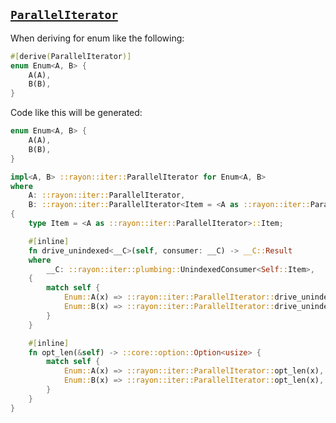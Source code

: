 ## [`ParallelIterator`](https://docs.rs/rayon/1/rayon/iter/trait.ParallelIterator.html)

When deriving for enum like the following:

```rust
#[derive(ParallelIterator)]
enum Enum<A, B> {
    A(A),
    B(B),
}
```

Code like this will be generated:

```rust
enum Enum<A, B> {
    A(A),
    B(B),
}

impl<A, B> ::rayon::iter::ParallelIterator for Enum<A, B>
where
    A: ::rayon::iter::ParallelIterator,
    B: ::rayon::iter::ParallelIterator<Item = <A as ::rayon::iter::ParallelIterator>::Item>,
{
    type Item = <A as ::rayon::iter::ParallelIterator>::Item;

    #[inline]
    fn drive_unindexed<__C>(self, consumer: __C) -> __C::Result
    where
        __C: ::rayon::iter::plumbing::UnindexedConsumer<Self::Item>,
    {
        match self {
            Enum::A(x) => ::rayon::iter::ParallelIterator::drive_unindexed(x, consumer),
            Enum::B(x) => ::rayon::iter::ParallelIterator::drive_unindexed(x, consumer),
        }
    }

    #[inline]
    fn opt_len(&self) -> ::core::option::Option<usize> {
        match self {
            Enum::A(x) => ::rayon::iter::ParallelIterator::opt_len(x),
            Enum::B(x) => ::rayon::iter::ParallelIterator::opt_len(x),
        }
    }
}
```
